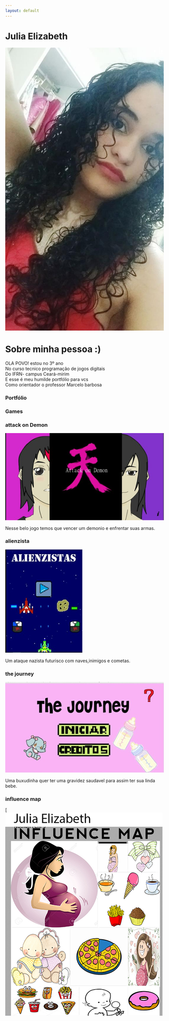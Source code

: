 ```yaml
---
layout: default
---
```


# Julia Elizabeth 

![](foto.jpg)

# Sobre minha pessoa :)
OLA POVO! estou no 3º ano    
No curso tecnico programação de jogos digitais    
Do IFRN- campus Ceará-mirim   
E esse é meu humilde portfólio para vcs    
Como orientador o professor Marcelo barbosa    
### Portfólio
### Games

### attack on Demon

[![](attck.jpeg)](https://samiakarima.github.io/AttackonDemon/)

Nesse belo jogo temos que vencer um demonio e enfrentar suas armas.

### alienzista 

[![](alien.jpeg)](https://joaothiago06.github.io/Alienzistas/)

Um ataque nazista futurisco com naves,inimigos e cometas.

### the journey

[![](bux.jpeg)](https://amanda13.github.io/TheJourney/)

Uma buxudinha quer ter uma gravidez saudavel para assim ter sua linda bebe.

### influence map

[![](trabalho.jpg)



